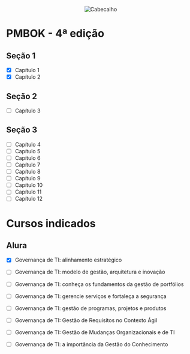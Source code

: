 <div align="center">

![Cabecalho](https://flaky-ivory-grouse.myfilebase.com/ipfs/Qme2EzW4jZERSL9Upua5ienSYZNZPtEfqLnx269FY9EMiv)

</div>

# PMBOK - 4ª edição

## Seção 1
- [x] Capítulo 1
- [x] Capítulo 2
## Seção 2
- [ ] Capítulo 3
## Seção 3
- [ ] Capítulo 4
- [ ] Capítulo 5
- [ ] Capítulo 6
- [ ] Capítulo 7
- [ ] Capítulo 8
- [ ] Capítulo 9
- [ ] Capítulo 10
- [ ] Capítulo 11
- [ ] Capítulo 12

# Cursos indicados

## Alura
- [x] Governança de TI: alinhamento estratégico
- [ ] Governança de TI: modelo de gestão, arquitetura e inovação
- [ ] Governança de TI: conheça os fundamentos da gestão de portfólios
- [ ] Governança de TI: gerencie serviços e fortaleça a segurança
- [ ] Governança de TI: gestão de programas, projetos e produtos
- [ ] Governança de TI: Gestão de Requisitos no Contexto Ágil
- [ ] Governança de TI: Gestão de Mudanças Organizacionais e de TI
- [ ] Governança de TI: a importância da Gestão do Conhecimento

 
